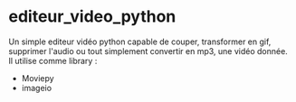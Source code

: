 # editeur_video_python

Un simple editeur vidéo python capable de couper, transformer en gif, supprimer l'audio ou tout simplement convertir en mp3, une vidéo donnée.
Il utilise comme library :
* Moviepy
* imageio

